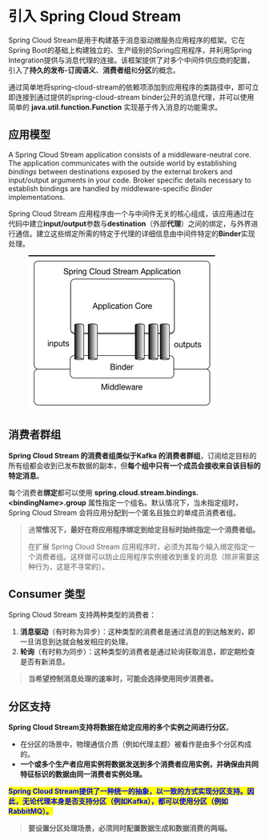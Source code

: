 # 引入 Spring Cloud Stream

Spring Cloud Stream是用于构建基于消息驱动微服务应用程序的框架。它在Spring Boot的基础上构建独立的、生产级别的Spring应用程序，并利用Spring Integration提供与消息代理的连接。该框架提供了对多个中间件供应商的配置，引入了**持久的发布-订阅语义**、**消费者组**和**分区**的概念。

通过简单地将spring-cloud-stream的依赖项添加到应用程序的类路径中，即可立即连接到通过提供的spring-cloud-stream binder公开的消息代理，并可以使用简单的 **java.util.function.Function** 实现基于传入消息的功能需求。

## 应用模型

A Spring Cloud Stream application consists of a middleware-neutral core. The application communicates with the outside world by establishing _bindings_ between destinations exposed by the external brokers and input/output arguments in your code. Broker specific details necessary to establish bindings are handled by middleware-specific _Binder_ implementations.

Spring Cloud Stream 应用程序由一个与中间件无关的核心组成，该应用通过在代码中建立**input/output**参数与**destination**（外部**代理**）之间的绑定，与外界进行通信。建立这些绑定所需的特定于代理的详细信息由中间件特定的**Binder**实现处理。

<figure><img src="../../../../.gitbook/assets/SCSt-with-binder.png" alt=""><figcaption></figcaption></figure>

## 消费者群组

**Spring Cloud Stream 的消费者组类似于Kafka 的消费者群组**，订阅给定目标的所有组都会收到已发布数据的副本，但**每个组中只有一个成员会接收来自该目标的特定消息**。

每个消费者**绑定**都可以使用 **spring.cloud.stream.bindings.\<bindingName>.group** 属性指定一个组名。默认情况下，当未指定组时，Spring Cloud Stream 会将应用分配到一个匿名且独立的单成员消费者组。

> 通**常情况下，最好在将应用程序绑定到给定目标时始终指定一个消费者组。**
>
> 在扩展 Spring Cloud Stream 应用程序时，必须为其每个输入绑定指定一个消费者组。这样做可以防止应用程序实例接收到重复的消息（除非需要这种行为，这是不寻常的）。

## Consumer 类型 <a href="#consumer-types" id="consumer-types"></a>

Spring Cloud Stream 支持两种类型的消费者：

1. **消息驱动**（有时称为异步）：这种类型的消费者是通过消息的到达触发的，即一旦消息到达就会触发相应的处理。
2. **轮询**（有时称为同步）：这种类型的消费者是通过轮询获取消息，即定期检查是否有新消息。

> **当希望控制消息处理的速率时，可能会选择使用同步消费者。**

## 分区支持

**Spring Cloud Stream支持将数据在给定应用的多个实例之间进行分区**。

* 在分区的场景中，物理通信介质（例如代理主题）被看作是由多个分区构成的。
* **一个或多个生产者应用实例将数据发送到多个消费者应用实例，并确保由共同特征标识的数据由同一消费者实例处理。**

<mark style="color:blue;">**Spring Cloud Stream提供了一种统一的抽象，以一致的方式实现分区支持。因此，无论代理本身是否支持分区（例如Kafka），都可以使用分区（例如RabbitMQ）。**</mark>

> **要设置分区处理场景，必须同时配置数据生成和数据消费的两端。**
